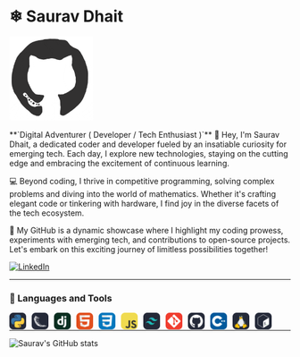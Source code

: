 # ❄ Saurav Dhait
<img  src="/octo.gif" width="150" height="150" alt="github logo" />

</br>
<p>
**`Digital Adventurer ( Developer / Tech Enthusiast )`**
👋 Hey, I'm Saurav Dhait, a dedicated coder and developer fueled by an insatiable curiosity for emerging tech. Each day, I explore new technologies, staying on the cutting edge and embracing the excitement of continuous learning.

💻 Beyond coding, I thrive in competitive programming, solving complex problems and diving into the world of mathematics. Whether it's crafting elegant code or tinkering with hardware, I find joy in the diverse facets of the tech ecosystem.

🚀 My GitHub is a dynamic showcase where I highlight my coding prowess, experiments with emerging tech, and contributions to open-source projects. Let's embark on this exciting journey of limitless possibilities together!
</p>

[![LinkedIn](https://img.shields.io/badge/LinkedIn-Connect-blue?style=flat-square&logo=linkedin&logoColor=white)](https://www.linkedin.com/in/saurav-dhait-623771292/)



  
---
### 🧰 Languages and Tools

<img align="left" alt="Python" width="30px" style="padding-right:10px;" src="/icons/Python-Dark.svg" />
<img align="left" alt="Python" width="30px" style="padding-right:10px;" src="/icons/Flask-Dark.svg" />
<img align="left" alt="Python" width="30px" style="padding-right:10px;" src="/icons/Django.svg" />
<img align="left" alt="Python" width="30px" style="padding-right:10px;" src="/icons/HTML.svg" />
<img align="left" alt="Python" width="30px" style="padding-right:10px;" src="/icons/CSS.svg" />
<img align="left" alt="Python" width="30px" style="padding-right:10px;" src="/icons/JavaScript.svg" />
<img align="left" alt="Python" width="30px" style="padding-right:10px;" src="/icons/TailwindCSS-Dark.svg" />
<img align="left" alt="Python" width="30px" style="padding-right:10px;" src="/icons/Git.svg" />
<img align="left" alt="Python" width="30px" style="padding-right:10px;" src="/icons/Github-Dark.svg" />
<img align="left" alt="Python" width="30px" style="padding-right:10px;" src="/icons/CPP.svg" />
<img align="left" alt="Python" width="30px" style="padding-right:10px;" src="/icons/Linux-Dark.svg" />
<img align="left" alt="Python" width="30px" style="padding-right:10px;" src="/icons/Bash-Dark.svg" />
<br />

---
![Saurav's GitHub stats](https://github-readme-stats.vercel.app/api?username=saurav-dhait&show_icons=true&theme=dracula)
